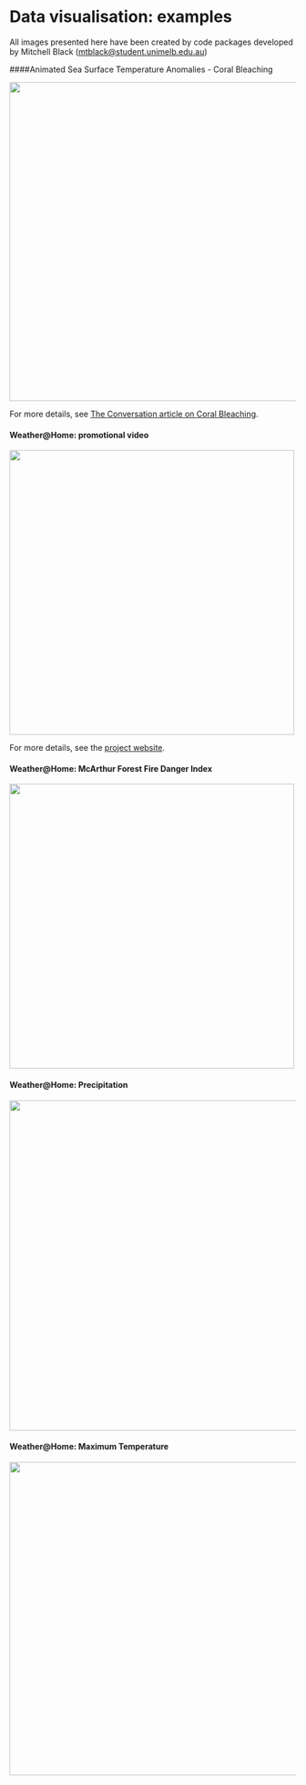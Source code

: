 # Data visualisation: examples

All images presented here have been created by code packages developed by Mitchell Black (mtblack@student.unimelb.edu.au)


####Animated Sea Surface Temperature Anomalies - Coral Bleaching

<img src= "https://c311ba9548948e593297-96809452408ef41d0e4fdd00d5a5d157.ssl.cf2.rackcdn.com/2016-04-28-great-barrier-reef-bleaching-would-be-almost-impossible-without-climate-change-58408/ii_1545b5d5c5faf4e5.gif" width="560" />

For more details, see [The Conversation article on Coral Bleaching](https://theconversation.com/great-barrier-reef-bleaching-would-be-almost-impossible-without-climate-change-58408).

#### Weather@Home: promotional video

[<img src= "https://www.dropbox.com/s/wzsrlgib8ql39ax/vimoe_wah.png?dl=1" width="500"/>](https://vimeo.com/89887692)

For more details, see the [project website](http://www.climateprediction.net/weatherathome/australia-new-zealand-heat-waves/).

#### Weather@Home: McArthur Forest Fire Danger Index

<img src= "https://www.dropbox.com/s/5khgfn6lcvrl7vi/fire_danger_index.gif?dl=1" width="500" />

#### Weather@Home: Precipitation

<img src= "https://www.dropbox.com/s/vscn3w80sjmebrb/mslp_precip.gif?dl=1" width="580" />

#### Weather@Home: Maximum Temperature

<img src= "https://www.dropbox.com/s/578g79vfwf00lz0/animated_tmax.gif?dl=1" width="550" />
